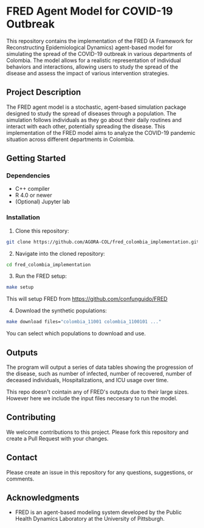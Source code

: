 # FRED Agent Model for COVID-19 Outbreak

This repository contains the implementation of the FRED (A Framework for Reconstructing Epidemiological Dynamics) agent-based model for simulating the spread of the COVID-19 outbreak in various departments of Colombia. The model allows for a realistic representation of individual behaviors and interactions, allowing users to study the spread of the disease and assess the impact of various intervention strategies.

## Project Description

The FRED agent model is a stochastic, agent-based simulation package designed to study the spread of diseases through a population. The simulation follows individuals as they go about their daily routines and interact with each other, potentially spreading the disease. This implementation of the FRED model aims to analyze the COVID-19 pandemic situation across different departments in Colombia.

## Getting Started

### Dependencies

* C++ compiler
* R 4.0 or newer
* (Optional) Jupyter lab

### Installation

1. Clone this repository:

```bash
git clone https://github.com/AGORA-COL/fred_colombia_implementation.git
```

2. Navigate into the cloned repository:

```bash
cd fred_colombia_implementation
```

3. Run the FRED setup:
```bash
make setup
```
This will setup FRED from https://github.com/confunguido/FRED

4. Download the synthetic populations:
```bash
make download files="colombia_11001 colombia_1100101 ..."
```
You can select which populations to download and use.

## Outputs

The program will output a series of data tables showing the progression of the disease, such as number of infected, number of recovered, number of deceased individuals, Hospitalizations, and ICU usage over time. 

This repo doesn't cointain any of FRED's outputs due to their large sizes. However here we include the input files neccesary to run the model.

## Contributing

We welcome contributions to this project. Please fork this repository and create a Pull Request with your changes.

## Contact

Please create an issue in this repository for any questions, suggestions, or comments. 

## Acknowledgments

* FRED is an agent-based modeling system developed by the Public Health Dynamics Laboratory at the University of Pittsburgh.